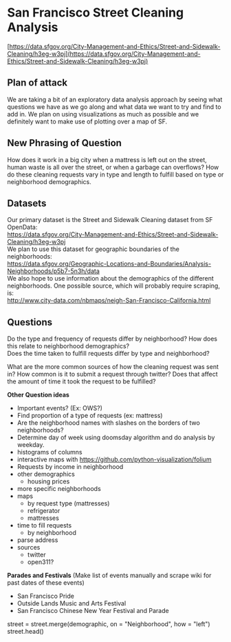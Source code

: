 # San Francisco Street Cleaning Analysis  

[https://data.sfgov.org/City-Management-and-Ethics/Street-and-Sidewalk-Cleaning/h3eg-w3pj](https://data.sfgov.org/City-Management-and-Ethics/Street-and-Sidewalk-Cleaning/h3eg-w3pj)  

## Plan of attack  
We are taking a bit of an exploratory data analysis approach by seeing what questions we have as we go along and what data we want to try and find to add in. We plan on using visualizations as much as possible and we definitely want to make use of plotting over a map of SF.  

## New Phrasing of Question
How does it work in a big city when a mattress is left out on the street, human waste is all over the street, or when a garbage can overflows? How do these cleaning requests vary in type and length to fulfill based on type or neighborhood demographics. 

## Datasets  
Our primary dataset is the Street and Sidewalk Cleaning dataset from SF OpenData:  
https://data.sfgov.org/City-Management-and-Ethics/Street-and-Sidewalk-Cleaning/h3eg-w3pj   
We plan to use this dataset for geographic boundaries of the neighborhoods:  
https://data.sfgov.org/Geographic-Locations-and-Boundaries/Analysis-Neighborhoods/p5b7-5n3h/data   
We also hope to use information about the demographics of the different neighborhoods. One possible source, which will probably require scraping, is:  
http://www.city-data.com/nbmaps/neigh-San-Francisco-California.html  


## Questions  
Do the type and frequency of requests differ by neighborhood? How does this relate to neighborhood demographics?  
Does the time taken to fulfill requests differ by type and neighborhood?  

What are the more common sources of how the cleaning request was sent in? How common is it to submit a request through twitter? Does that affect the amount of time it took the request to be fulfilled?  





**Other Question ideas**  
- Important events? (Ex: OWS?)
- Find proportion of a type of requests (ex: mattress)  
- Are the neighborhood names with slashes on the borders of two neighborhoods?  
- Determine day of week using doomsday algorithm and do analysis by weekday.  
- histograms of columns
- interactive maps with https://github.com/python-visualization/folium
- Requests by income in neighborhood
- other demographics
    - housing prices
- more specific neighborhoods
- maps
    - by request type (mattresses)
    - refrigerator
    - mattresses
- time to fill requests
    - by neighborhood
- parse address
- sources
    - twitter
    - open311?
    
**Parades and Festivals**
(Make list of events manually and scrape wiki for past dates of these events)
- San Francisco Pride
- Outside Lands Music and Arts Festival
- San Francisco Chinese New Year Festival and Parade

street = street.merge(demographic,  on = "Neighborhood", how = "left")
street.head()

